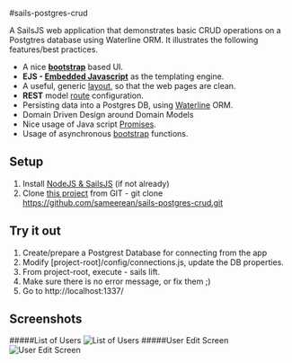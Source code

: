 #sails-postgres-crud

A SailsJS web application that demonstrates basic CRUD operations on a Postgtres database using Waterline ORM. It illustrates the following features/best practices.


- A nice **[bootstrap](http://getbootstrap.com)** based UI.
- **EJS - [Embedded Javascript](http://www.embeddedjs.com/)** as the templating engine.
- A useful, generic [layout](https://github.com/sameerean/sails-postgres-crud/blob/master/views/layout.ejs), so that the web pages are clean.
- **REST** model [route](https://github.com/sameerean/sails-postgres-crud/blob/master/config/routes.js) configuration.
- Persisting data into a Postgres DB, using [Waterline](https://github.com/balderdashy/waterline) ORM.
- Domain Driven Design around Domain Models 
- Nice usage of Java script [Promises](https://www.promisejs.org/).
- Usage of asynchronous [bootstrap](https://github.com/sameerean/sails-postgres-crud/blob/master/config/bootstrap.js) functions.

Setup
--------

1. Install [NodeJS & SailsJS](http://sailsjs.org/#/getStarted) (if not already)
2. Clone [this project](https://github.com/sameerean/sails-postgres-crud) from GIT - git clone https://github.com/sameerean/sails-postgres-crud.git


Try it out
--------
1. Create/prepare a Postgrest Database for connecting from the app
2. Modify [project-root]/config/connections.js, update the DB properties.
3. From project-root, execute - sails lift. 
4. Make sure there is no error message, or fix them ;)
5. Go to http://localhost:1337/

Screenshots
------------
#####List of Users 
![List of Users](https://raw.githubusercontent.com/sameerean/sails-mongo-crud/master/assets/images/docs/user-list.png "List of Users")
#####User Edit Screen 
![User Edit Screen](https://raw.githubusercontent.com/sameerean/sails-mongo-crud/master/assets/images/docs/user-edit.png "User Edit Screen")

